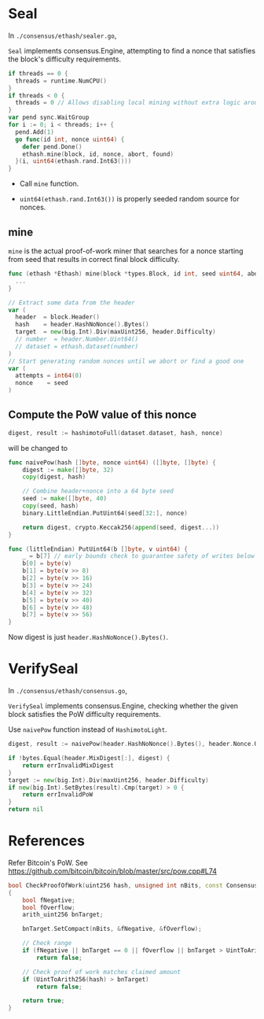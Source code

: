 # Seal

In `./consensus/ethash/sealer.go`,

`Seal` implements consensus.Engine, attempting to find a nonce that satisfies the block's difficulty requirements.

```go
if threads == 0 {
  threads = runtime.NumCPU()
}
if threads < 0 {
  threads = 0 // Allows disabling local mining without extra logic around local/remote
}
var pend sync.WaitGroup
for i := 0; i < threads; i++ {
  pend.Add(1)
  go func(id int, nonce uint64) {
    defer pend.Done()
    ethash.mine(block, id, nonce, abort, found)
  }(i, uint64(ethash.rand.Int63()))
}
```

* Call `mine` function.

* `uint64(ethash.rand.Int63())` is properly seeded random source for nonces.

## mine

`mine` is the actual proof-of-work miner that searches for a nonce starting from seed that results in correct final block difficulty.

```go
func (ethash *Ethash) mine(block *types.Block, id int, seed uint64, abort chan struct{}, found chan *types.Block) {
  ...
}
```

```go
// Extract some data from the header
var (
  header  = block.Header()
  hash    = header.HashNoNonce().Bytes()
  target  = new(big.Int).Div(maxUint256, header.Difficulty)
  // number  = header.Number.Uint64()
  // dataset = ethash.dataset(number)
)
// Start generating random nonces until we abort or find a good one
var (
  attempts = int64(0)
  nonce    = seed
)
```

## Compute the PoW value of this nonce

```go
digest, result := hashimotoFull(dataset.dataset, hash, nonce)
```

will be changed to

```go
func naivePow(hash []byte, nonce uint64) ([]byte, []byte) {
	digest := make([]byte, 32)
	copy(digest, hash)

	// Combine header+nonce into a 64 byte seed
	seed := make([]byte, 40)
	copy(seed, hash)
	binary.LittleEndian.PutUint64(seed[32:], nonce)

	return digest, crypto.Keccak256(append(seed, digest...))
}

func (littleEndian) PutUint64(b []byte, v uint64) {
	_ = b[7] // early bounds check to guarantee safety of writes below
	b[0] = byte(v)
	b[1] = byte(v >> 8)
	b[2] = byte(v >> 16)
	b[3] = byte(v >> 24)
	b[4] = byte(v >> 32)
	b[5] = byte(v >> 40)
	b[6] = byte(v >> 48)
	b[7] = byte(v >> 56)
}
```

Now digest is just `header.HashNoNonce().Bytes()`.

# VerifySeal

In `./consensus/ethash/consensus.go`,

`VerifySeal` implements consensus.Engine, checking whether the given block satisfies the PoW difficulty requirements.

Use `naivePow` function instead of `HashimotoLight`.

```go
digest, result := naivePow(header.HashNoNonce().Bytes(), header.Nonce.Uint64())

if !bytes.Equal(header.MixDigest[:], digest) {
	return errInvalidMixDigest
}
target := new(big.Int).Div(maxUint256, header.Difficulty)
if new(big.Int).SetBytes(result).Cmp(target) > 0 {
	return errInvalidPoW
}
return nil
```

# References

Refer Bitcoin's PoW. See https://github.com/bitcoin/bitcoin/blob/master/src/pow.cpp#L74

```cpp
bool CheckProofOfWork(uint256 hash, unsigned int nBits, const Consensus::Params& params)
{
    bool fNegative;
    bool fOverflow;
    arith_uint256 bnTarget;

    bnTarget.SetCompact(nBits, &fNegative, &fOverflow);

    // Check range
    if (fNegative || bnTarget == 0 || fOverflow || bnTarget > UintToArith256(params.powLimit))
        return false;

    // Check proof of work matches claimed amount
    if (UintToArith256(hash) > bnTarget)
        return false;

    return true;
}
```
